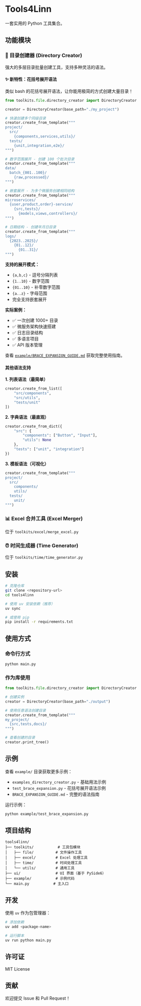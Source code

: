 # Tools4Linn

一套实用的 Python 工具集合。

## 功能模块

### 📁 目录创建器 (Directory Creator)

强大的多层目录批量创建工具，支持多种灵活的语法。

#### ✨ 新特性：花括号展开语法

类似 bash 的花括号展开语法，让你能用极简的方式创建大量目录！

```python
from toolkits.file.directory_creator import DirectoryCreator

creator = DirectoryCreator(base_path="./my_project")

# 快速创建多个同级目录
creator.create_from_template("""
project/
  src/
    {components,services,utils}/
  tests/
    {unit,integration,e2e}/
""")

# 数字范围展开 - 创建 100 个批次目录
creator.create_from_template("""
data/
  batch_{001..100}/
    {raw,processed}/
""")

# 嵌套展开 - 为多个微服务创建相同结构
creator.create_from_template("""
microservices/
  {user,product,order}-service/
    {src,tests}/
      {models,views,controllers}/
""")

# 日期结构 - 创建年月日目录
creator.create_from_template("""
logs/
  {2023..2025}/
    {01..12}/
      {01..31}/
""")
```

**支持的展开模式：**
- `{a,b,c}` - 逗号分隔列表
- `{1..10}` - 数字范围
- `{01..10}` - 补零数字范围
- `{a..z}` - 字母范围
- 完全支持嵌套展开

**实际案例：**
- ✅ 一次创建 1000+ 目录
- ✅ 微服务架构快速搭建
- ✅ 日志目录结构
- ✅ 多语言项目
- ✅ API 版本管理

查看 [`example/BRACE_EXPANSION_GUIDE.md`](example/BRACE_EXPANSION_GUIDE.md) 获取完整使用指南。

#### 其他语法支持

**1. 列表语法（最简单）**
```python
creator.create_from_list([
    "src/components",
    "src/utils",
    "tests/unit"
])
```

**2. 字典语法（最直观）**
```python
creator.create_from_dict({
    "src": {
        "components": ["Button", "Input"],
        "utils": None
    },
    "tests": ["unit", "integration"]
})
```

**3. 模板语法（可视化）**
```python
creator.create_from_template("""
project/
  src/
    components/
    utils/
  tests/
    unit/
""")
```

### 📊 Excel 合并工具 (Excel Merger)

位于 `toolkits/excel/merge_excel.py`

### ⏰ 时间生成器 (Time Generator)

位于 `toolkits/time/time_generator.py`

## 安装

```bash
# 克隆仓库
git clone <repository-url>
cd tools4linn

# 使用 uv 安装依赖（推荐）
uv sync

# 或使用 pip
pip install -r requirements.txt
```

## 使用方式

### 命令行方式

```bash
python main.py
```

### 作为库使用

```python
from toolkits.file.directory_creator import DirectoryCreator

# 创建实例
creator = DirectoryCreator(base_path="./output")

# 使用任意语法创建目录
creator.create_from_template("""
my_project/
  {src,tests,docs}/
""")

# 查看创建的目录
creator.print_tree()
```

## 示例

查看 `example/` 目录获取更多示例：

- `examples_directory_creator.py` - 基础用法示例
- `test_brace_expansion.py` - 花括号展开语法示例
- `BRACE_EXPANSION_GUIDE.md` - 完整的语法指南

运行示例：
```bash
python example/test_brace_expansion.py
```

## 项目结构

```
tools4linn/
├── toolkits/           # 工具包模块
│   ├── file/          # 文件操作工具
│   ├── excel/         # Excel 处理工具
│   ├── time/          # 时间处理工具
│   └── utils/         # 通用工具
├── ui/                # UI 界面（基于 PySide6）
├── example/           # 示例代码
└── main.py           # 主入口
```

## 开发

使用 `uv` 作为包管理器：

```bash
# 添加依赖
uv add <package-name>

# 运行脚本
uv run python main.py
```

## 许可证

MIT License

## 贡献

欢迎提交 Issue 和 Pull Request！

